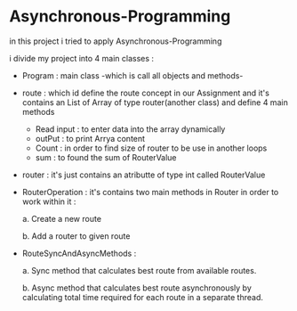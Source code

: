 # Asynchronous-Programming

in this project i tried to apply Asynchronous-Programming

i divide my project into 4 main classes :

* Program : main class -which is call all objects and methods-
* route : which id define the route concept in our Assignment and it's contains an List of Array of type router(another class) and define 4 main methods 

    * Read input : to enter data into the array dynamically 
    * outPut : to print Arrya content
    * Count : in order to  find size of router to be use in another loops 
    * sum : to found the sum of RouterValue

* router : it's just contains an atributte of type int called RouterValue 
* RouterOperation : it's contains two main methods in Router in order to work within it :

    a. Create a new route

    b. Add a router to given route

* RouteSyncAndAsyncMethods : 

    a. Sync method that calculates best route from available routes.


    b. Async method that calculates best route asynchronously by calculating total time
    required for each route in a separate thread.
